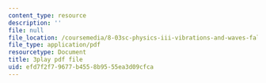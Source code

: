 ```yaml
---
content_type: resource
description: ''
file: null
file_location: /coursemedia/8-03sc-physics-iii-vibrations-and-waves-fall-2016/efd7f2f79677b4558b9555ea3d09cfca_lAuAC4hz5rc.pdf
file_type: application/pdf
resourcetype: Document
title: 3play pdf file
uid: efd7f2f7-9677-b455-8b95-55ea3d09cfca
---
```


